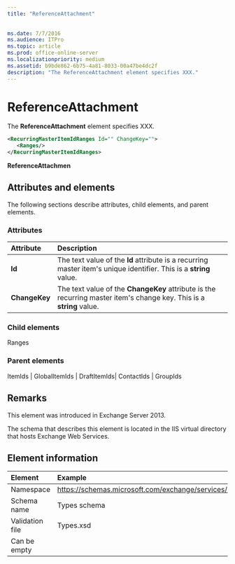 ```yaml
---
title: "ReferenceAttachment"
 
 
ms.date: 7/7/2016
ms.audience: ITPro
ms.topic: article
ms.prod: office-online-server
ms.localizationpriority: medium
ms.assetid: b9bde862-6b75-4a81-8033-00a47be4dc2f
description: "The ReferenceAttachment element specifies XXX."
---
```


# ReferenceAttachment

The **ReferenceAttachment** element specifies XXX. 
  
```XML
<RecurringMasterItemIdRanges Id="" ChangeKey="">
   <Ranges/>
</RecurringMasterItemIdRanges>
```

 **ReferenceAttachmen**
## Attributes and elements

The following sections describe attributes, child elements, and parent elements.
  
### Attributes

|**Attribute**|**Description**|
|:-----|:-----|
|**Id** <br/> |The text value of the **Id** attribute is a recurring master item's unique identifier. This is a **string** value.  <br/> |
|**ChangeKey** <br/> |The text value of the **ChangeKey** attribute is the recurring master item's change key. This is a **string** value.  <br/> |
   
### Child elements

Ranges
  
### Parent elements

ItemIds | GlobalItemIds | DraftItemIds| ContactIds | GroupIds
  
## Remarks

This element was introduced in Exchange Server 2013.
  
The schema that describes this element is located in the IIS virtual directory that hosts Exchange Web Services.
  
## Element information

| Element | Example |
|:-----|:-----|
|Namespace  <br/> |https://schemas.microsoft.com/exchange/services/2006/types  <br/> |
|Schema name  <br/> |Types schema  <br/> |
|Validation file  <br/> |Types.xsd  <br/> |
|Can be empty  <br/> ||
   

